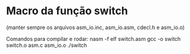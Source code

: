 # Macro da função switch
(manter sempre os arquivos asm_io.inc, asm_io.asm, cdecl.h e asm_io.o) 

Comandos para compilar e rodar:
  nasm -f elf switch.asm
  gcc -o switch switch.o asm.c asm_io.o
  ./switch
